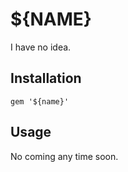 
# ${NAME}

I have no idea.

## Installation

    gem '${name}'

## Usage

No coming any time soon.

